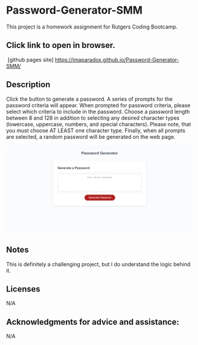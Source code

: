 # Password-Generator-SMM

This project is a homework assignment for Rutgers Coding Bootcamp.

## Click link to open in browser.
​
[github pages site] https://imaparadox.github.io/Password-Generator-SMM/

## Description 
Click the button to generate a password. A series of prompts for the password criteria will appear. When prompted for password criteria, please select which criteria to include in the password. Choose a password length between 8 and 128 in addition to selecting any desired character types (lowercase, uppercase, numbers, and special characters). Please note, that you must choose AT LEAST one character type. Finally, when all prompts are selected, a random password will be generated on the web page.


![ScreenShot](assets/images/ScreenShot.png "ScreenShot")

## Notes
This is definitely a challenging project, but I do understand the logic behind it.

## Licenses
N/A

## Acknowledgments for advice and assistance:
N/A